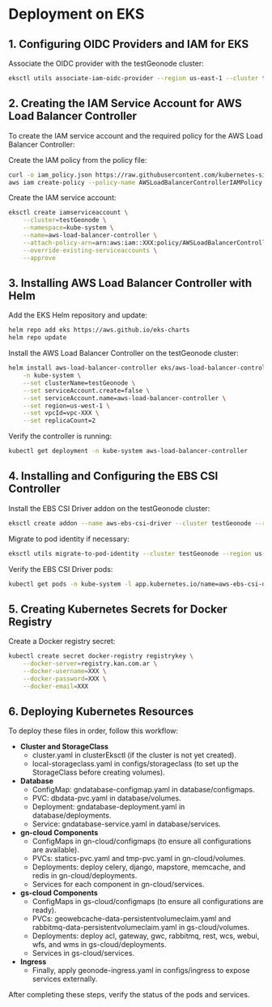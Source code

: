 # Deployment on EKS

## 1. Configuring OIDC Providers and IAM for EKS

Associate the OIDC provider with the testGeonode cluster:

``` bash
eksctl utils associate-iam-oidc-provider --region us-east-1 --cluster testGeonode --approve
```
## 2. Creating the IAM Service Account for AWS Load Balancer Controller

To create the IAM service account and the required policy for the AWS Load Balancer Controller:

Create the IAM policy from the policy file:

``` bash
curl -o iam_policy.json https://raw.githubusercontent.com/kubernetes-sigs/aws-load-balancer-controller/main/docs/install/iam_policy.json
aws iam create-policy --policy-name AWSLoadBalancerControllerIAMPolicy --policy-document file://iam_policy.json
```

Create the IAM service account:

``` bash
eksctl create iamserviceaccount \
    --cluster=testGeonode \
    --namespace=kube-system \
    --name=aws-load-balancer-controller \
    --attach-policy-arn=arn:aws:iam::XXX:policy/AWSLoadBalancerControllerIAMPolicy \
    --override-existing-serviceaccounts \
    --approve
```

## 3. Installing AWS Load Balancer Controller with Helm

Add the EKS Helm repository and update:

``` bash
helm repo add eks https://aws.github.io/eks-charts
helm repo update
```
Install the AWS Load Balancer Controller on the testGeonode cluster:

``` bash
helm install aws-load-balancer-controller eks/aws-load-balancer-controller \
    -n kube-system \
    --set clusterName=testGeonode \
    --set serviceAccount.create=false \
    --set serviceAccount.name=aws-load-balancer-controller \
    --set region=us-west-1 \
    --set vpcId=vpc-XXX \
    --set replicaCount=2
```
Verify the controller is running:
``` bash
kubectl get deployment -n kube-system aws-load-balancer-controller
```

## 4. Installing and Configuring the EBS CSI Controller

Install the EBS CSI Driver addon on the testGeonode cluster:

``` bash
eksctl create addon --name aws-ebs-csi-driver --cluster testGeonode --region us-east-1
```

Migrate to pod identity if necessary:

``` bash
eksctl utils migrate-to-pod-identity --cluster testGeonode --region us-east-1 --approve
```

Verify the EBS CSI Driver pods:

``` bash
kubectl get pods -n kube-system -l app.kubernetes.io/name=aws-ebs-csi-driver
```

## 5. Creating Kubernetes Secrets for Docker Registry

Create a Docker registry secret:

``` bash
kubectl create secret docker-registry registrykey \
    --docker-server=registry.kan.com.ar \
    --docker-username=XXX \
    --docker-password=XXX \
    --docker-email=XXX
```

## 6. Deploying Kubernetes Resources

To deploy these files in order, follow this workflow:

- **Cluster and StorageClass**
    - cluster.yaml in clusterEksctl (if the cluster is not yet created).
    - local-storageclass.yaml in configs/storageclass (to set up the StorageClass before creating volumes).
- **Database**
    - ConfigMap: gndatabase-configmap.yaml in database/configmaps.
    - PVC: dbdata-pvc.yaml in database/volumes.
    - Deployment: gndatabase-deployment.yaml in database/deployments.
    - Service: gndatabase-service.yaml in database/services.
- **gn-cloud Components**
    - ConfigMaps in gn-cloud/configmaps (to ensure all configurations are available).
    - PVCs: statics-pvc.yaml and tmp-pvc.yaml in gn-cloud/volumes.
    - Deployments: deploy celery, django, mapstore, memcache, and redis in gn-cloud/deployments.
    - Services for each component in gn-cloud/services.
- **gs-cloud Components**
    - ConfigMaps in gs-cloud/configmaps (to ensure all configurations are ready).
    - PVCs: geowebcache-data-persistentvolumeclaim.yaml and rabbitmq-data-persistentvolumeclaim.yaml in gs-cloud/volumes.
    - Deployments: deploy acl, gateway, gwc, rabbitmq, rest, wcs, webui, wfs, and wms in gs-cloud/deployments.
    - Services in gs-cloud/services.
- **Ingress**
    - Finally, apply geonode-ingress.yaml in configs/ingress to expose services externally.

After completing these steps, verify the status of the pods and services.
